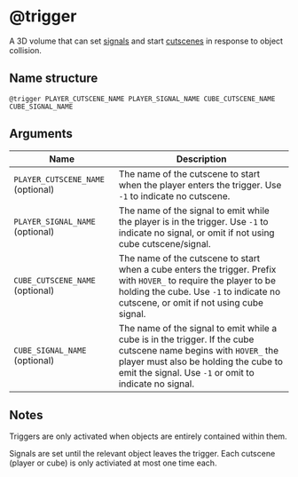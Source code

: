# @trigger

A 3D volume that can set [signals](../signals.md) and start
[cutscenes](../cutscenes.md) in response to object collision.

## Name structure

```
@trigger PLAYER_CUTSCENE_NAME PLAYER_SIGNAL_NAME CUBE_CUTSCENE_NAME CUBE_SIGNAL_NAME
```

## Arguments

| Name                              | Description                                                                                                                                                                                                        |
| --------------------------------- | ------------------------------------------------------------------------------------------------------------------------------------------------------------------------------------------------------------------ |
| `PLAYER_CUTSCENE_NAME` (optional) | The name of the cutscene to start when the player enters the trigger. Use `-1` to indicate no cutscene.                                                                                                            |
| `PLAYER_SIGNAL_NAME` (optional)   | The name of the signal to emit while the player is in the trigger. Use `-1` to indicate no signal, or omit if not using cube cutscene/signal.                                                                      |
| `CUBE_CUTSCENE_NAME` (optional)   | The name of the cutscene to start when a cube enters the trigger. Prefix with `HOVER_` to require the player to be holding the cube. Use `-1` to indicate no cutscene, or omit if not using cube signal.           |
| `CUBE_SIGNAL_NAME`   (optional)   | The name of the signal to emit while a cube is in the trigger. If the cube cutscene name begins with `HOVER_` the player must also be holding the cube to emit the signal. Use `-1` or omit to indicate no signal. |

## Notes

Triggers are only activated when objects are entirely contained within them.

Signals are set until the relevant object leaves the trigger. Each cutscene
(player or cube) is only activiated at most one time each.